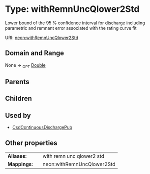 
# Type: withRemnUncQlower2Std


Lower bound of the 95 % confidence interval for discharge including parametric and remnant error associated with the rating curve fit

URI: [neon:withRemnUncQlower2Std](https://data.neonscience.org/withRemnUncQlower2Std)


## Domain and Range

None ->  <sub>OPT</sub> [Double](types/Double.md)

## Parents


## Children


## Used by

 * [CsdContinuousDischargePub](CsdContinuousDischargePub.md)

## Other properties

|  |  |  |
| --- | --- | --- |
| **Aliases:** | | with remn unc qlower2 std |
| **Mappings:** | | neon:withRemnUncQlower2Std |

